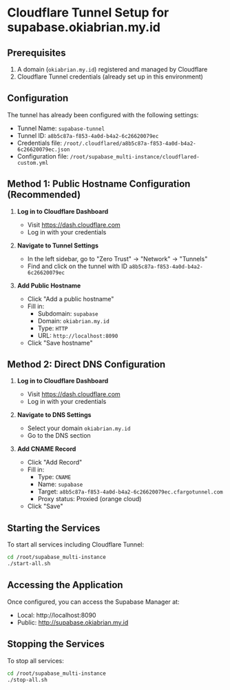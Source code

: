 # Cloudflare Tunnel Setup for supabase.okiabrian.my.id

## Prerequisites

1. A domain (`okiabrian.my.id`) registered and managed by Cloudflare
2. Cloudflare Tunnel credentials (already set up in this environment)

## Configuration

The tunnel has already been configured with the following settings:

- Tunnel Name: `supabase-tunnel`
- Tunnel ID: `a8b5c87a-f853-4a0d-b4a2-6c26620079ec`
- Credentials file: `/root/.cloudflared/a8b5c87a-f853-4a0d-b4a2-6c26620079ec.json`
- Configuration file: `/root/supabase_multi-instance/cloudflared-custom.yml`

## Method 1: Public Hostname Configuration (Recommended)

1. **Log in to Cloudflare Dashboard**
   - Visit https://dash.cloudflare.com
   - Log in with your credentials

2. **Navigate to Tunnel Settings**
   - In the left sidebar, go to "Zero Trust" → "Network" → "Tunnels"
   - Find and click on the tunnel with ID `a8b5c87a-f853-4a0d-b4a2-6c26620079ec`

3. **Add Public Hostname**
   - Click "Add a public hostname"
   - Fill in:
     - Subdomain: `supabase`
     - Domain: `okiabrian.my.id`
     - Type: `HTTP`
     - URL: `http://localhost:8090`
   - Click "Save hostname"

## Method 2: Direct DNS Configuration

1. **Log in to Cloudflare Dashboard**
   - Visit https://dash.cloudflare.com
   - Log in with your credentials

2. **Navigate to DNS Settings**
   - Select your domain `okiabrian.my.id`
   - Go to the DNS section

3. **Add CNAME Record**
   - Click "Add Record"
   - Fill in:
     - Type: `CNAME`
     - Name: `supabase`
     - Target: `a8b5c87a-f853-4a0d-b4a2-6c26620079ec.cfargotunnel.com`
     - Proxy status: Proxied (orange cloud)
   - Click "Save"

## Starting the Services

To start all services including Cloudflare Tunnel:

```bash
cd /root/supabase_multi-instance
./start-all.sh
```

## Accessing the Application

Once configured, you can access the Supabase Manager at:
- Local: http://localhost:8090
- Public: http://supabase.okiabrian.my.id

## Stopping the Services

To stop all services:

```bash
cd /root/supabase_multi-instance
./stop-all.sh
```